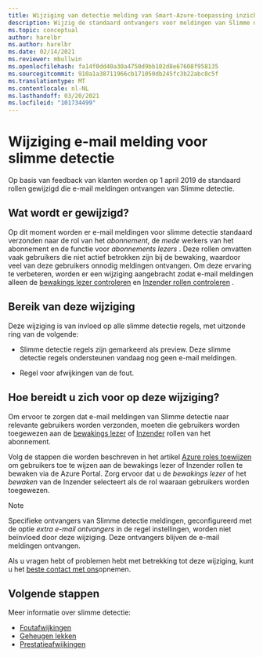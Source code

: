 ```yaml
---
title: Wijziging van detectie melding van Smart-Azure-toepassing inzichten
description: Wijzig de standaard ontvangers voor meldingen van Slimme detectie. Met Slimme detectie kunt u toepassings traceringen bewaken met Azure-toepassing Insights voor ongebruikelijke patronen in de telemetrie Trace.
ms.topic: conceptual
author: harelbr
ms.author: harelbr
ms.date: 02/14/2021
ms.reviewer: mbullwin
ms.openlocfilehash: fa14f0dd40a30a4750d9bb102d8e67608f958135
ms.sourcegitcommit: 910a1a38711966cb171050db245fc3b22abc8c5f
ms.translationtype: MT
ms.contentlocale: nl-NL
ms.lasthandoff: 03/20/2021
ms.locfileid: "101734499"
---
```

# <a name="smart-detection-e-mail-notification-change"></a>Wijziging e-mail melding voor slimme detectie

Op basis van feedback van klanten worden op 1 april 2019 de standaard rollen gewijzigd die e-mail meldingen ontvangen van Slimme detectie.

## <a name="what-is-changing"></a>Wat wordt er gewijzigd?

Op dit moment worden er e-mail meldingen voor slimme detectie standaard verzonden naar de rol van het _abonnement_, de _mede_ werkers van het abonnement en de functie voor _abonnements lezers_ . Deze rollen omvatten vaak gebruikers die niet actief betrokken zijn bij de bewaking, waardoor veel van deze gebruikers onnodig meldingen ontvangen. Om deze ervaring te verbeteren, worden er een wijziging aangebracht zodat e-mail meldingen alleen de [bewakings lezer controleren](../../role-based-access-control/built-in-roles.md#monitoring-reader) en [Inzender rollen controleren](../../role-based-access-control/built-in-roles.md#monitoring-contributor) .

## <a name="scope-of-this-change"></a>Bereik van deze wijziging

Deze wijziging is van invloed op alle slimme detectie regels, met uitzonde ring van de volgende:

* Slimme detectie regels zijn gemarkeerd als preview. Deze slimme detectie regels ondersteunen vandaag nog geen e-mail meldingen.

* Regel voor afwijkingen van de fout.

## <a name="how-to-prepare-for-this-change"></a>Hoe bereidt u zich voor op deze wijziging?

Om ervoor te zorgen dat e-mail meldingen van Slimme detectie naar relevante gebruikers worden verzonden, moeten die gebruikers worden toegewezen aan de [bewakings lezer](../../role-based-access-control/built-in-roles.md#monitoring-reader) of [Inzender](../../role-based-access-control/built-in-roles.md#monitoring-contributor) rollen van het abonnement.

Volg de stappen die worden beschreven in het artikel [Azure roles toewijzen](../../role-based-access-control/role-assignments-portal.md) om gebruikers toe te wijzen aan de bewakings lezer of Inzender rollen te bewaken via de Azure Portal. Zorg ervoor dat u de _bewakings lezer_ of het _bewaken_ van de Inzender selecteert als de rol waaraan gebruikers worden toegewezen.

> [!NOTE]
> Specifieke ontvangers van Slimme detectie meldingen, geconfigureerd met de optie _extra e-mail ontvangers_ in de regel instellingen, worden niet beïnvloed door deze wijziging. Deze ontvangers blijven de e-mail meldingen ontvangen.

Als u vragen hebt of problemen hebt met betrekking tot deze wijziging, kunt u het [beste contact met ons](mailto:smart-alert-feedback@microsoft.com)opnemen.

## <a name="next-steps"></a>Volgende stappen

Meer informatie over slimme detectie:

- [Foutafwijkingen](./proactive-failure-diagnostics.md)
- [Geheugen lekken](./proactive-potential-memory-leak.md)
- [Prestatieafwijkingen](./proactive-performance-diagnostics.md)

